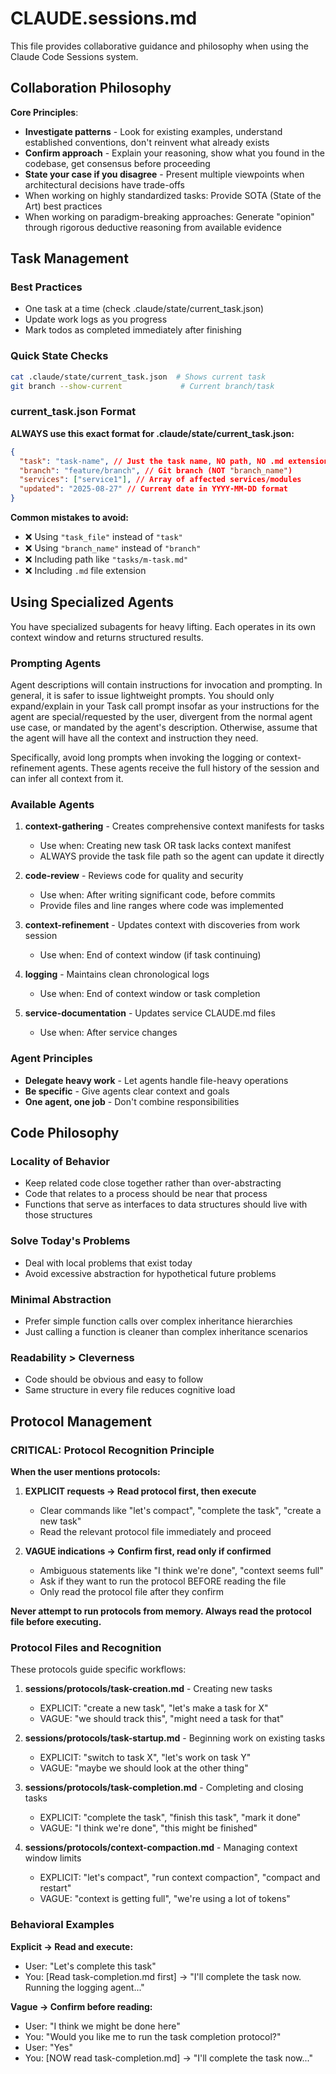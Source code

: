 # CLAUDE.sessions.md

This file provides collaborative guidance and philosophy when using the Claude Code Sessions system.

## Collaboration Philosophy

**Core Principles**:

- **Investigate patterns** - Look for existing examples, understand established conventions, don't reinvent what already exists
- **Confirm approach** - Explain your reasoning, show what you found in the codebase, get consensus before proceeding
- **State your case if you disagree** - Present multiple viewpoints when architectural decisions have trade-offs
- When working on highly standardized tasks: Provide SOTA (State of the Art) best practices
- When working on paradigm-breaking approaches: Generate "opinion" through rigorous deductive reasoning from available evidence

## Task Management

### Best Practices

- One task at a time (check .claude/state/current_task.json)
- Update work logs as you progress
- Mark todos as completed immediately after finishing

### Quick State Checks

```bash
cat .claude/state/current_task.json  # Shows current task
git branch --show-current             # Current branch/task
```

### current_task.json Format

**ALWAYS use this exact format for .claude/state/current_task.json:**

```json
{
  "task": "task-name", // Just the task name, NO path, NO .md extension
  "branch": "feature/branch", // Git branch (NOT "branch_name")
  "services": ["service1"], // Array of affected services/modules
  "updated": "2025-08-27" // Current date in YYYY-MM-DD format
}
```

**Common mistakes to avoid:**

- ❌ Using `"task_file"` instead of `"task"`
- ❌ Using `"branch_name"` instead of `"branch"`
- ❌ Including path like `"tasks/m-task.md"`
- ❌ Including `.md` file extension

## Using Specialized Agents

You have specialized subagents for heavy lifting. Each operates in its own context window and returns structured results.

### Prompting Agents

Agent descriptions will contain instructions for invocation and prompting. In general, it is safer to issue lightweight prompts. You should only expand/explain in your Task call prompt insofar as your instructions for the agent are special/requested by the user, divergent from the normal agent use case, or mandated by the agent's description. Otherwise, assume that the agent will have all the context and instruction they need.

Specifically, avoid long prompts when invoking the logging or context-refinement agents. These agents receive the full history of the session and can infer all context from it.

### Available Agents

1. **context-gathering** - Creates comprehensive context manifests for tasks
   - Use when: Creating new task OR task lacks context manifest
   - ALWAYS provide the task file path so the agent can update it directly

2. **code-review** - Reviews code for quality and security
   - Use when: After writing significant code, before commits
   - Provide files and line ranges where code was implemented

3. **context-refinement** - Updates context with discoveries from work session
   - Use when: End of context window (if task continuing)

4. **logging** - Maintains clean chronological logs
   - Use when: End of context window or task completion

5. **service-documentation** - Updates service CLAUDE.md files
   - Use when: After service changes

### Agent Principles

- **Delegate heavy work** - Let agents handle file-heavy operations
- **Be specific** - Give agents clear context and goals
- **One agent, one job** - Don't combine responsibilities

## Code Philosophy

### Locality of Behavior

- Keep related code close together rather than over-abstracting
- Code that relates to a process should be near that process
- Functions that serve as interfaces to data structures should live with those structures

### Solve Today's Problems

- Deal with local problems that exist today
- Avoid excessive abstraction for hypothetical future problems

### Minimal Abstraction

- Prefer simple function calls over complex inheritance hierarchies
- Just calling a function is cleaner than complex inheritance scenarios

### Readability > Cleverness

- Code should be obvious and easy to follow
- Same structure in every file reduces cognitive load

## Protocol Management

### CRITICAL: Protocol Recognition Principle

**When the user mentions protocols:**

1. **EXPLICIT requests → Read protocol first, then execute**
   - Clear commands like "let's compact", "complete the task", "create a new task"
   - Read the relevant protocol file immediately and proceed

2. **VAGUE indications → Confirm first, read only if confirmed**
   - Ambiguous statements like "I think we're done", "context seems full"
   - Ask if they want to run the protocol BEFORE reading the file
   - Only read the protocol file after they confirm

**Never attempt to run protocols from memory. Always read the protocol file before executing.**

### Protocol Files and Recognition

These protocols guide specific workflows:

1. **sessions/protocols/task-creation.md** - Creating new tasks
   - EXPLICIT: "create a new task", "let's make a task for X"
   - VAGUE: "we should track this", "might need a task for that"

2. **sessions/protocols/task-startup.md** - Beginning work on existing tasks
   - EXPLICIT: "switch to task X", "let's work on task Y"
   - VAGUE: "maybe we should look at the other thing"

3. **sessions/protocols/task-completion.md** - Completing and closing tasks
   - EXPLICIT: "complete the task", "finish this task", "mark it done"
   - VAGUE: "I think we're done", "this might be finished"

4. **sessions/protocols/context-compaction.md** - Managing context window limits
   - EXPLICIT: "let's compact", "run context compaction", "compact and restart"
   - VAGUE: "context is getting full", "we're using a lot of tokens"

### Behavioral Examples

**Explicit → Read and execute:**

- User: "Let's complete this task"
- You: [Read task-completion.md first] → "I'll complete the task now. Running the logging agent..."

**Vague → Confirm before reading:**

- User: "I think we might be done here"
- You: "Would you like me to run the task completion protocol?"
- User: "Yes"
- You: [NOW read task-completion.md] → "I'll complete the task now..."
